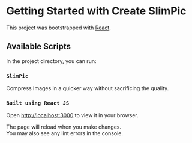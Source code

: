 # Getting Started with Create SlimPic

This project was bootstrapped with [React](https://github.com/facebook/create-react-app).

## Available Scripts

In the project directory, you can run:

### `SlimPic`

Compress Images in a quicker way without sacrificing the quality.  

### `Built using React JS`

Open [http://localhost:3000](http://localhost:3000) to view it in your browser.

The page will reload when you make changes.\
You may also see any lint errors in the console.
 